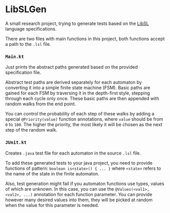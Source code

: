 # LibSLGen

A small research project, trying to generate tests based on the [LibSL](https://github.com/vpa-research/libsl-parser) language 
specifications.

There are two files with main functions in this project, both functions
accept a path to the `.lsl` file.

### `Main.kt` 

Just prints the abstract paths generated based on the provided specification file.

Abstract test paths are derived separately for each automaton by converting it into a simple finite state machine (FSM).
Basic paths are gained for each FSM by traversing it in the depth-first style,
stepping through each cycle only once. These basic paths are then appended with random walks
from the end point. 

You can control the probability of each step of these walks by adding a special `@Priority(value)`
function annotations, where `value` should be from `0` to `100`. The higher the priority, the most likely
it will be chosen as the next step of the random walk.

### `JUnit.kt` 

Creates `.java` test file for each automaton in the source `.lsl` file.

To add these generated tests to your java project, you need to provide functions of pattern:
`boolean is<state>() { ... }` where `<state>` refers to the name of the state in the finite automaton.

Also, test generation might fail if you automaton functions use types, values of which are unknown.
In this case, you can use the `@Values(<val1>, <val2>, ...)` annotation for each function parameter.
You can provide however many desired values into them, they will be picked at random when the value
for this parameter is needed.

